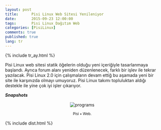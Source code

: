 ```yaml
---
layout: post
title:      Pisi Linux Web Sitesi Yenileniyor
date:       2015-09-23 12:00:00
tags:       Pisi Linux Dağıtım Web
categories: [PisiLinux]
comments: true
published: true
lang: tr
---
```


{% include tr_ay.html %}

Pisi Linux web sitesi statik öğelerin olduğu yeni içeriğiyle tasarlanmaya başlandı. Ayrıca forum alanı yeniden düzenlenecek, farklı bir işlev ile tekrar yazılacak. Pisi Linux 2.0 için çalışmaların devam ettiğ bu aşamada yeni bir site ile karşınızda olmayı umuyoruz. Pisi Linux takımı topluluktan aldığı destekle ile yine çok iyi işler çıkarıyor.


***Snapshots***

<div class='pull-right alert alert-warning' style="margin: 15px; text-align: center;">
  <img src="{{ site.baseurl }}/images/web-site.png" alt="programs" class="resize" />
  <p><small>Pisi &bull; Web.</small></p>
</div> 
  
<style>
img.resize {
  max-width:100%;
  max-height:100%;
}
</style>


{% include dist.html %}
 
